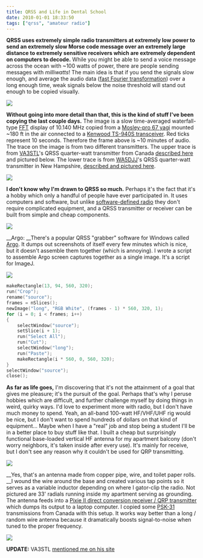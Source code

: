 ```yaml
---
title: QRSS and Life in Dental School
date: 2010-01-01 18:33:50
tags: ["qrss", "amateur radio"]
---
```




__QRSS uses extremely simple radio transmitters at extremely low power to send an extremely slow Morse code message over an extremely large distance to extremely sensitive receivers which are extremely dependent on computers to decode.__ While you might be able to send a voice message across the ocean with ~100 watts of power, there are people sending messages with _milliwatts_! The main idea is that if you send the signals slow enough, and average the audio data ([fast Fourier transformation](http://en.wikipedia.org/wiki/Fast_Fourier_transform)) over a long enough time, weak signals below the noise threshold will stand out enough to be copied visually.

<div class="text-center img-border">

![](https://swharden.com/static/2010/01/01/qrss_kj4ldf.png)

</div>

__Without going into more detail than that, this is the kind of stuff I've been copying the last couple days.__ The image is a slow time-averaged waterfall-type [FFT](http://en.wikipedia.org/wiki/Fast_Fourier_transform) display of 10.140 MHz copied from a [Mosley-pro 67 yagi](http://www.mosley-electronics.com/newspage/pd2ba%20PRO-67-B%205-29-07.jpg) mounted ~180 ft in the air connected to a [Kenwood TS-940S transceiver](http://www.universal-radio.com/USED/UP52lrg.jpg). Red ticks represent 10 seconds. Therefore the frame above is ~10 minutes of audio. The trace on the image is from two different transmitters. The upper trace is from [VA3STL](http://www.qrz.com/callsign?callsign=VA3STL)'s QRSS quarter-watt transmitter from Canada [described here](http://va3stl.wordpress.com/2009/03/09/homebrew-qrss-beacon-working/) and pictured below. The lower trace is from [WA5DJJ](http://www.qrz.com/callsign?callsign=WA5DJJ)'s QRSS quarter-watt transmitter in New Hampshire, [described and pictured here](http://www.zianet.com/dhassall/QRSS.html).

<div class="text-center img-border">

![](https://swharden.com/static/2010/01/01/qrss_transmitter.jpg)

</div>

__I don't know why I'm drawn to QRSS so much.__ Perhaps it's the fact that it's a hobby which only a handful of people have ever participated in. It uses computers and software, but unlike [software-defined radio](http://en.wikipedia.org/wiki/Software-defined_radio) they don't require complicated equipment, and a QRSS transmitter or receiver can be built from simple and cheap components.

<div class="text-center img-border">

![](https://swharden.com/static/2010/01/01/10_01_01_00009.bmp)

</div>

__Argo: __There's a popular QRSS "grabber" software for Windows called [Argo](http://www.sdrham.com/argo/index.html). It dumps out screenshots of itself every few minutes which is nice, but it doesn't assemble them together (which is annoying). I wrote a script to assemble Argo screen captures together as a single image. It's a script for ImageJ.

<div class="text-center img-border">

![](https://swharden.com/static/2010/01/01/long.jpg)

</div>

```c
makeRectangle(13, 94, 560, 320);
run("Crop");
rename("source");
frames = nSlices();
newImage("long", "RGB White", (frames - 1) * 560, 320, 1);
for (i = 0; i < frames; i++)
{
    selectWindow("source");
    setSlice(i + 1);
    run("Select All");
    run("Cut");
    selectWindow("long");
    run("Paste");
    makeRectangle(i * 560, 0, 560, 320);
}
selectWindow("source");
close();
```

__As far as life goes,__ I'm discovering that it's not the attainment of a goal that gives me pleasure; it's the pursuit of the goal. Perhaps that's why I peruse hobbies which are difficult, and further challenge myself by doing things in weird, quirky ways. I'd love to experiment more with radio, but I don't have much money to spend. Yeah, an all-band 100-watt HF/VHF/UHF rig would be nice, but I don't want to spend hundreds of dollars on that kind of equipment... Maybe when I have a "real" job and stop being a student I'll be in a better place to buy stuff like that. I built a cheap but surprisingly functional base-loaded vertical HF antenna for my apartment balcony (don't worry neighbors, it's taken inside after every use). It's mainly for receive, but I don't see any reason why it couldn't be used for QRP transmitting.

<div class="text-center img-border">

![](https://swharden.com/static/2010/01/01/ant_1.jpg)

</div>

__Yes, that's an antenna made from copper pipe, wire, and toilet paper rolls. __I wound the wire around the base and created various tap points so it serves as a variable inductor depending on where I gator-clip the radio. Not pictured are 33' radials running inside my apartment serving as grounding. The antenna feeds into a [Pixie II direct conversion receiver / QRP transmitter](http://www.swharden.com/blog/images/pixie2transceiver.gif) which dumps its output to a laptop computer. I copied some [PSK-31](http://en.wikipedia.org/wiki/PSK31) transmissions from Canada with this setup. It works way better than a long / random wire antenna because it dramatically boosts signal-to-noise when tuned to the proper frequency.

<div class="text-center img-border">

![](https://swharden.com/static/2010/01/01/ant_2.jpg)

</div>

__UPDATE:__ VA3STL [mentioned me on his site](http://va3stl.wordpress.com/2010/01/01/qrss-signal-reaches-florida/)